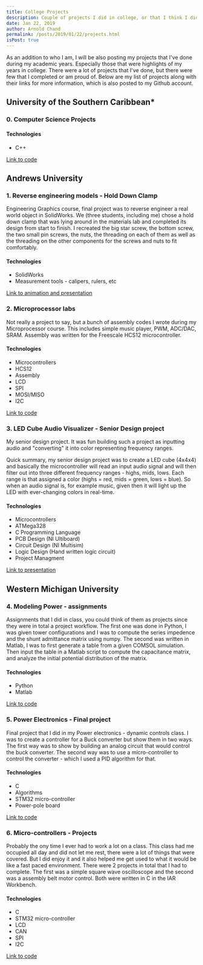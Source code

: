 ```yaml
---
title: College Projects
description: Couple of projects I did in college, or that I think I did great in? Anyways here they are
date: Jan 22, 2019
author: Arnold Chand
permalink: /posts/2019/01/22/projects.html
isPost: true
---
```


<PostHeader/>

As an addition to who I am, I will be also posting my projects that I've done during my academic years. Especially
those that were highlights of my years in college. There were a lot of projects that I've done, but there were few that
I completed or am proud of. Below are my list of projects along with their links for more information, which is also
posted to my Github account.

## University of the Southern Caribbean*
### 0. Computer Science Projects
#### Technologies
+ C++

[Link to code][gh-usc-cptr]

## Andrews University
### 1. Reverse engineering models - Hold Down Clamp
Engineering Graphics course, final project was to reverse engineer a real world object in SolidWorks. We (three
students, including me) chose a hold down clamp that was lying around in the materials lab and completed its design
from start to finish. I recreated the big star screw, the bottom screw, the two small pin screws, the nuts, the
threading on each of them as well as the threading on the other components for the screws and nuts to fit comfortably.

#### Technologies
+ SolidWorks
+ Measurement tools - calipers, rulers, etc

[Link to animation and presentation][gh-au-graphics]

### 2. Microprocessor labs
Not really a project to say, but a bunch of assembly codes I wrote during my Microprocessor course. This includes
simple music player, PWM, ADC/DAC, SRAM. Assembly was written for the Freescale HCS12 microcontroller.

#### Technologies
+ Microcontrollers
+ HCS12
+ Assembly
+ LCD
+ SPI
+ MOSI/MISO
+ I2C

[Link to code][gh-au-micro]

### 3. LED Cube Audio Visualizer - Senior Design project
My senior design project. It was fun building such a project as inputting audio and "converting" it into color
representing frequency ranges.

Quick summary, my senior design project was to create a LED cube (4x4x4) and basically the microcontroller will read an
input audio signal and will then filter out into three different frequency ranges - highs, mids, lows. Each range is
that assigned a color (highs = red, mids = green, lows = blue). So when an audio signal is, for example music, given
then it will light up the LED with ever-changing colors in real-time.

#### Technologies
+ Microcontrollers
+ ATMega328
+ C Programming Language
+ PCB Design (NI Ultiboard)
+ Circuit Design (NI Multisim)
+ Logic Design (Hand written logic circuit)
+ Project Managment

[Link to presentation][gh-au-senior]

## Western Michigan University
### 4. Modeling Power - assignments
Assignments that I did in class, you could think of them as projects since they were in total a project workflow. The
first one was done in Python, I was given tower configurations and I was to compute the series impedence and the shunt
admittance matrix using numpy. The second was written in Matlab, I was to first generate a table from a given COMSOL
simulation. Then input the table in a Matlab script to compute the capacitance matrix, and analyze the initial
potential distribution of the matrix.

#### Technologies
+ Python
+ Matlab

[Link to code][gh-wmu-model]

### 5. Power Electronics - Final project
Final project that I did in my Power electronics - dynamic controls class. I was to create a controller for a Buck
converter but show them in two ways. The first way was to show by building an analog circuit that would control the
buck converter. The second way was to use a micro-controller to control the converter - which I used a PID algorithm
for that.

#### Technologies
+ C
+ Algorithms
+ STM32 micro-controller
+ Power-pole board

[Link to code][gh-wmu-power]

### 6. Micro-controllers - Projects
Probably the ony time I ever had to work a lot on a class. This class had me occupied all day and did not let me rest,
there were a lot of things that were covered. But I did enjoy it and it also helped me get used to what it would be
like a fast paced environment. There were 2 projects in total that I had to complete. The first was a simple square
wave oscilloscope and the second was a assembly belt motor control. Both were written in C in the IAR Workbench.

#### Technologies
+ C
+ STM32 micro-controller
+ LCD
+ CAN
+ SPI
+ I2C

[Link to code][gh-wmu-micro]

[gh-usc-cptr]: https://github.com/creativenull/usc-cptr
[gh-au-graphics]: https://github.com/creativenull/au-engr/tree/master/engineering-graphics
[gh-au-micro]: https://github.com/creativenull/au-engr/tree/master/microprocessors
[gh-au-senior]: https://github.com/creativenull/au-engr/tree/master/senior-design-project
[gh-wmu-model]: https://github.com/creativenull/wmu-engr/tree/master/modeling-power
[gh-wmu-power]: https://github.com/creativenull/wmu-engr/tree/master/power-electronics/project-4
[gh-wmu-micro]: https://github.com/creativenull/wmu-engr/tree/master/micro-controllers

